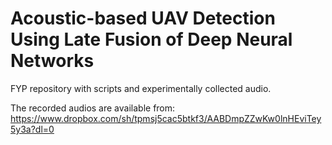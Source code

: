 # Acoustic-based UAV Detection Using Late Fusion of Deep Neural Networks
FYP repository with scripts and experimentally collected audio.

The recorded audios are available from:
https://www.dropbox.com/sh/tpmsj5cac5btkf3/AABDmpZZwKw0lnHEviTey5y3a?dl=0
